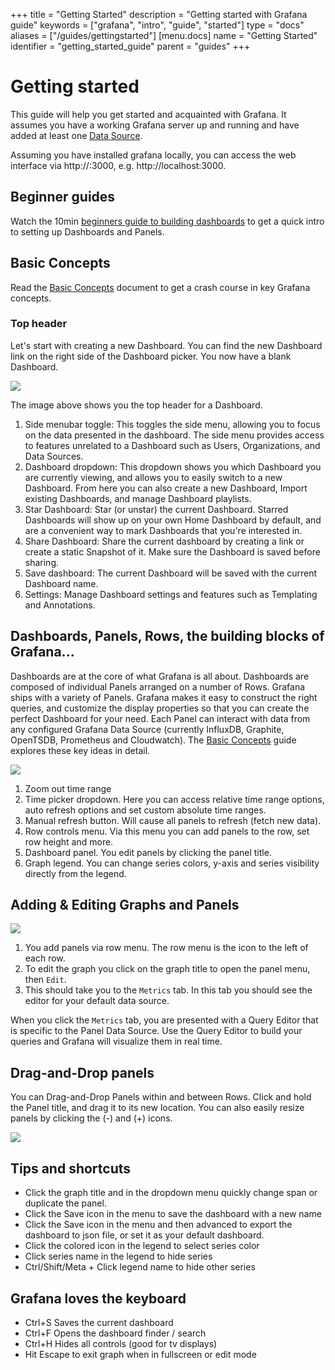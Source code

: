 +++
title = "Getting Started"
description = "Getting started with Grafana guide"
keywords = ["grafana", "intro", "guide", "started"]
type = "docs"
aliases = ["/guides/gettingstarted"]
[menu.docs]
name = "Getting Started"
identifier = "getting_started_guide"
parent = "guides"
+++

# Getting started

This guide will help you get started and acquainted with Grafana. It assumes you have a working Grafana server up and running and have added at least one [Data Source](/features/datasources/).

Assuming you have installed grafana locally, you can access the web interface via http://<yourserver>:3000, e.g. http://localhost:3000.
  
## Beginner guides

Watch the 10min [beginners guide to building dashboards](https://www.youtube.com/watch?v=sKNZMtoSHN4&index=7&list=PLDGkOdUX1Ujo3wHw9-z5Vo12YLqXRjzg2) to get a quick intro to setting up Dashboards and Panels.

## Basic Concepts

Read the [Basic Concepts](/guides/basic_concepts) document to get a crash course in key Grafana concepts.

### Top header

Let's start with creating a new Dashboard. You can find the new Dashboard link on the right side of the Dashboard picker. You now have a blank Dashboard. 

<img class="no-shadow" src="/img/docs/v45/top_nav_annotated.png">

The image above shows you the top header for a Dashboard.

1. Side menubar toggle: This toggles the side menu, allowing you to focus on the data presented in the dashboard. The side menu provides access to features unrelated to a Dashboard such as Users, Organizations, and Data Sources.
2. Dashboard dropdown: This dropdown shows you which Dashboard you are currently viewing, and allows you to easily switch to a new Dashboard. From here you can also create a new Dashboard, Import existing Dashboards, and manage Dashboard playlists.
3. Star Dashboard: Star (or unstar) the current Dashboard. Starred Dashboards will show up on your own Home Dashboard by default, and are a convenient way to mark Dashboards that you're interested in.
4. Share Dashboard: Share the current dashboard by creating a link or create a static Snapshot of it. Make sure the Dashboard is saved before sharing.
5. Save dashboard: The current Dashboard will be saved with the current Dashboard name.
6. Settings: Manage Dashboard settings and features such as Templating and Annotations.

## Dashboards, Panels, Rows, the building blocks of Grafana...

Dashboards are at the core of what Grafana is all about. Dashboards are composed of individual Panels arranged on a number of Rows. Grafana ships with a variety of Panels. Grafana makes it easy to construct the right queries, and customize the display properties so that you can create the perfect Dashboard for your need. Each Panel can interact with data from any configured Grafana Data Source (currently InfluxDB, Graphite, OpenTSDB, Prometheus and Cloudwatch). The [Basic Concepts](/guides/basic_concepts) guide explores these key ideas in detail.

<img src="/img/docs/v45/dashboard_annotated.png" class="no-shadow">

1. Zoom out time range
2. Time picker dropdown. Here you can access relative time range options, auto refresh options and set custom absolute time ranges.
3. Manual refresh button. Will cause all panels to refresh (fetch new data).
4. Row controls menu. Via this menu you can add panels to the row, set row height and more.
5. Dashboard panel. You edit panels by clicking the panel title.
6. Graph legend. You can change series colors, y-axis and series visibility directly from the legend.


## Adding & Editing Graphs and Panels

![](/img/docs/v45/metrics_tab.png)

1. You add panels via row menu. The row menu is the icon to the left of each row.
2. To edit the graph you click on the graph title to open the panel menu, then `Edit`.
3. This should take you to the `Metrics` tab. In this tab you should see the editor for your default data source.

When you click the `Metrics` tab, you are presented with a Query Editor that is specific to the Panel Data Source. Use the Query Editor to build your queries and Grafana will visualize them in real time.

## Drag-and-Drop panels

You can Drag-and-Drop Panels within and between Rows. Click and hold the Panel title, and drag it to its new location. You can also easily resize panels by clicking the (-) and (+) icons.

![](/img/docs/animated_gifs/drag_drop.gif)

## Tips and shortcuts

* Click the graph title and in the dropdown menu quickly change span or duplicate the panel.
* Click the Save icon in the menu to save the dashboard with a new name
* Click the Save icon in the menu and then advanced to export the dashboard to json file, or set it as your default dashboard.
* Click the colored icon in the legend to select series color
* Click series name in the legend to hide series
* Ctrl/Shift/Meta + Click legend name to hide other series

## Grafana loves the keyboard

* Ctrl+S Saves the current dashboard
* Ctrl+F Opens the dashboard finder / search
* Ctrl+H Hides all controls (good for tv displays)
* Hit Escape to exit graph when in fullscreen or edit mode

